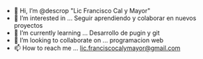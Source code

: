 - 👋 Hi, I’m @descrop "Lic Francisco Cal y Mayor"
- 👀 I’m interested in ... Seguir aprendiendo y colaborar en nuevos proyectos
- 🌱 I’m currently learning ... Desarrollo de pugin y git 
- 💞️ I’m looking to collaborate on ... programacion web
- 📫 How to reach me ... lic.franciscocalymayor@gmail.com

<!---
descrop/descrop is a ✨ special ✨ repository because its `README.md` (this file) appears on your GitHub profile.
You can click the Preview link to take a look at your changes.
--->
